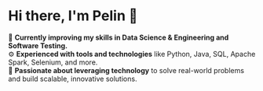 # **Hi there, I'm Pelin 👋**

🌱 **Currently improving my skills in Data Science & Engineering and Software Testing.**  
⚙️ **Experienced with tools and technologies** like Python, Java, SQL, Apache Spark, Selenium, and more.  
🚀 **Passionate about leveraging technology** to solve real-world problems and build scalable, innovative solutions.  



